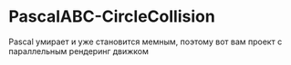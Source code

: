 # PascalABC-CircleCollision
Pascal умирает и уже становится мемным, поэтому вот вам проект с параллельным рендеринг движком
